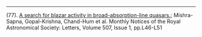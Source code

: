 ---

(77). [ A search for blazar activity in broad-absorption-line quasars.](https://ui.adsabs.harvard.edu/link_gateway/2021MNRAS.507L..46M/abstract); Mishra-Sapna, Gopal-Krishna, Chand-Hum et al.  Monthly Notices of the Royal Astronomical Society: Letters, Volume 507, Issue 1, pp.L46-L51
